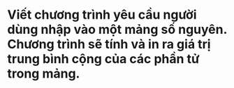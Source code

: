 # Viết chương trình yêu cầu người dùng nhập vào một mảng số nguyên. Chương trình sẽ tính và in ra giá trị trung bình cộng của các phần tử trong mảng.